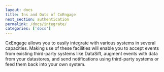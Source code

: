```yaml
---
layout: docs
title: Ins and Outs of CxEngage
next_section: authentication
permalink: /docs/integrate/
categories: ['docs']
---
```


CxEngage allows you to easily integrate with various systems in several capacities. Making use of these facilities will enable you to accept events from existing third-party systems like DataSift, augment events with data from your datastores, and send notifications using third-party systems or feed them back into your own system.
